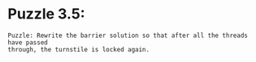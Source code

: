 # Puzzle 3.5:

```
Puzzle: Rewrite the barrier solution so that after all the threads have passed
through, the turnstile is locked again.
```
